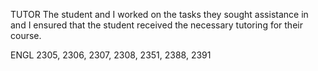 TUTOR
The student and I worked on the tasks they sought assistance in and I ensured that the student received the necessary tutoring for their course.

ENGL
2305, 2306, 2307, 2308, 2351, 2388, 2391
